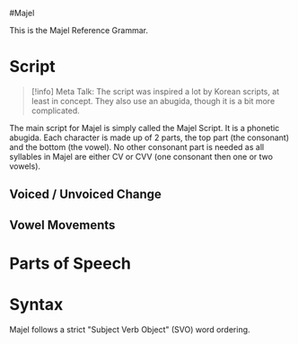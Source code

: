 #Majel

This is the Majel Reference Grammar.
# Script
> [!info] 
> Meta Talk:
> The script was inspired a lot by Korean scripts, at least in concept. They also use an abugida, though it is a bit more complicated.

The main script for Majel is simply called the Majel Script. It is a phonetic abugida. Each character is made up of 2 parts, the top part (the consonant) and the bottom (the vowel). No other consonant part is needed as all syllables in Majel are either CV or CVV (one consonant then one or two vowels). 
## Voiced / Unvoiced Change
## Vowel Movements
# Parts of Speech
# Syntax
Majel follows a strict "Subject Verb Object" (SVO) word ordering.